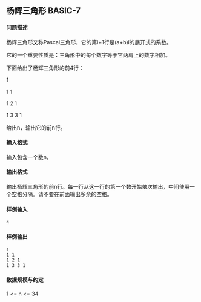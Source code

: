 ## 杨辉三角形 BASIC-7

#### 问题描述

杨辉三角形又称Pascal三角形，它的第i+1行是(a+b)i的展开式的系数。

它的一个重要性质是：三角形中的每个数字等于它两肩上的数字相加。

下面给出了杨辉三角形的前4行：

   1

  1 1

 1 2 1

1 3 3 1

给出n，输出它的前n行。

#### 输入格式

输入包含一个数n。

#### 输出格式

输出杨辉三角形的前n行。每一行从这一行的第一个数开始依次输出，中间使用一个空格分隔。请不要在前面输出多余的空格。

#### 样例输入

```
4
```

#### 样例输出

```
1
1 1
1 2 1
1 3 3 1
```

#### 数据规模与约定

1 <= n <= 34